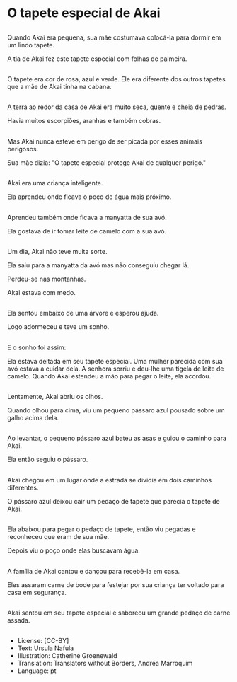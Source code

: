 # O tapete especial de Akai

##
Quando Akai era pequena, sua mãe costumava colocá-la para dormir em um lindo tapete.

A tia de Akai fez este tapete especial com folhas de palmeira.

##
O tapete era cor de rosa, azul e verde. Ele era diferente dos outros tapetes que a mãe de Akai tinha na cabana.

##
A terra ao redor da casa de Akai era muito seca, quente e cheia de pedras.

Havia muitos escorpiões, aranhas e também cobras.

##
Mas Akai nunca esteve em perigo de ser picada por esses animais perigosos.

Sua mãe dizia: "O tapete especial protege Akai de qualquer perigo."

##
Akai era uma criança inteligente.

Ela aprendeu onde ficava o poço de água mais próximo.

##
Aprendeu também onde ficava a manyatta de sua avó.

Ela gostava de ir tomar leite de camelo com a sua avó.

##
Um dia, Akai não teve muita sorte.

Ela saiu para a manyatta da avó mas não conseguiu chegar lá.

Perdeu-se nas montanhas.

Akai estava com medo.

##
Ela sentou embaixo de uma árvore e esperou ajuda.

Logo adormeceu e teve um sonho.

##
E o sonho foi assim:

Ela estava deitada em seu tapete especial. Uma mulher parecida com sua avó estava a cuidar dela. A senhora sorriu e deu-lhe uma tigela de leite de camelo. Quando Akai estendeu a mão para pegar o leite, ela acordou.

##
Lentamente, Akai abriu os olhos.

Quando olhou para cima, viu um pequeno pássaro azul pousado sobre um galho acima dela.

##
Ao levantar, o pequeno pássaro azul bateu as asas e guiou o caminho para Akai.

Ela então seguiu o pássaro.

##
Akai chegou em um lugar onde a estrada se dividia em dois caminhos diferentes.

O pássaro azul deixou cair um pedaço de tapete que parecia o tapete de Akai.

##
Ela abaixou para pegar o pedaço de tapete, então viu pegadas e reconheceu que eram de sua mãe.

Depois viu o poço onde elas buscavam água.

##
A família de Akai cantou e dançou para recebê-la em casa.

Eles assaram carne de bode para festejar por sua criança ter voltado para casa em segurança.

##
Akai sentou em seu tapete especial e saboreou um grande pedaço de carne assada.

##
* License: [CC-BY]
* Text: Ursula Nafula
* Illustration: Catherine Groenewald
* Translation: Translators without Borders, Andréa Marroquim
* Language: pt
